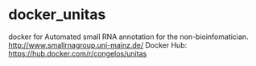 # docker_unitas
docker for Automated small RNA annotation for the non-bioinfomatician. http://www.smallrnagroup.uni-mainz.de/ 
Docker Hub: https://hub.docker.com/r/congelos/unitas
